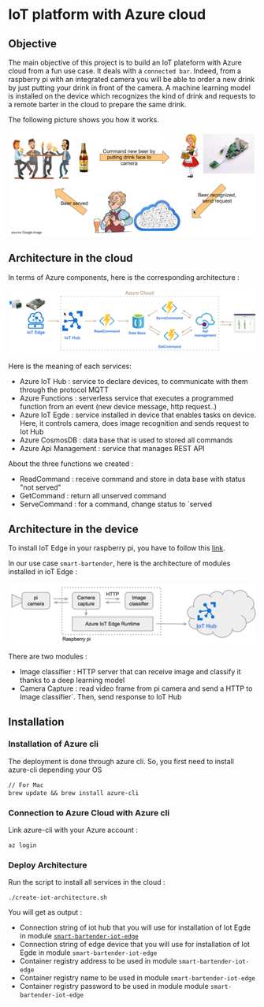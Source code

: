 # IoT platform with Azure cloud

## Objective

The main objective of this project is to build an IoT plateform with Azure cloud from a fun use case. It deals with a `connected bar`.
Indeed, from a raspberry pi with an integrated camera you will be able to order a new drink by just putting your drink in front of the camera.
A machine learning model is installed on the device which recognizes the kind of drink and requests to a remote barter in the cloud to prepare the same drink.

The following picture shows you how it works.

![Iot Architecture](img/how-it-works.png)

## Architecture in the cloud

In terms of Azure components, here is the corresponding architecture :

![Iot Architecture](img/architecture-iot.png)

Here is the meaning of each services:

- Azure IoT Hub : service to declare devices, to communicate with them through the protocol MQTT
- Azure Functions : serverless service that executes a programmed function from an event (new device message, http request..)
- Azure IoT Egde : service installed in device that enables tasks on device. Here, it controls camera, does image recognition and sends request to Iot Hub
- Azure CosmosDB : data base that is used to stored all commands
- Azure Api Management : service that manages REST API

About the three functions we created :

- ReadCommand : receive command and store in data base with status "not served"
- GetCommand : return all unserved command
- ServeCommand : for a command, change status to `served

## Architecture in the device

To install IoT Edge in your raspberry pi, you have to follow this [link](https://docs.microsoft.com/en-us/azure/iot-edge/how-to-install-iot-edge-linux).

In our use case `smart-bartender`, here is the architecture of modules installed in ioT Edge : 

![Iot Architecture](img/architecture-iot-edge.png)

There are two modules :

- Image classifier : HTTP server that can receive image and classify it thanks to a deep learning model
- Camera Capture : read video frame from pi camera and send a HTTP to Image classifier`. Then, send response to IoT Hub

## Installation

### Installation of Azure cli

The deployment is done through azure cli. So, you first need to install azure-cli depending your OS

    // For Mac 
    brew update && brew install azure-cli
    
### Connection to Azure Cloud with Azure cli

Link azure-cli with your Azure account : 

    az login

### Deploy Architecture

Run the script to install all services in the cloud :

    ./create-iot-architecture.sh
    
You will get as output :

- Connection string of iot hub that you will use for installation of Iot Egde in module [`smart-bartender-iot-edge`](https://github.com/ysennoun/smart-bartender-iot-edge.git)
- Connection string of edge device that you will use for installation of Iot Egde in module `smart-bartender-iot-edge`
- Container registry address to be used in module `smart-bartender-iot-edge`
- Container registry name to be used in module `smart-bartender-iot-edge`
- Container registry password to be used in module module `smart-bartender-iot-edge`
